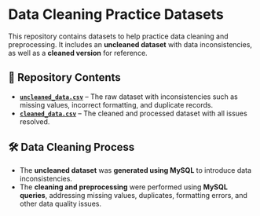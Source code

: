 

# Data Cleaning Practice Datasets

This repository contains datasets to help practice data cleaning and preprocessing. It includes an **uncleaned dataset** with data inconsistencies, as well as a **cleaned version** for reference.

## 📂 Repository Contents
- **[`uncleaned_data.csv`](datasets/uncleaned_data.csv)** – The raw dataset with inconsistencies such as missing values, incorrect formatting, and duplicate records.
- **[`cleaned_data.csv`](datasets/cleaned_data.csv)** – The cleaned and processed dataset with all issues resolved.

## 🛠 Data Cleaning Process
- The **uncleaned dataset** was **generated using MySQL** to introduce data inconsistencies.
- The **cleaning and preprocessing** were performed using **MySQL queries**, addressing missing values, duplicates, formatting errors, and other data quality issues.

